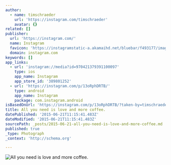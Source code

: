```yaml
---
author:
  - name: timschraeder
    url: 'https://instagram.com/timschraeder'
    avatar: {}
related: []
publisher:
  url: 'https://instagram.com/'
  name: Instagram
  favicon: 'https://instagramstatic-a.akamaihd.net/bluebar/f493177/images/ico/favicon.ico'
  domain: instagram.com
keywords: []
app_links:
  - url: 'instagram://media?id=970421379391100097'
    type: ios
    app_name: Instagram
    app_store_id: '389801252'
  - url: 'https://instagram.com/p/13oRphDRTB/'
    type: android
    app_name: Instagram
    package: com.instagram.android
isBasedOnUrl: 'https://instagram.com/p/13oRphDRTB/?taken-by=timschraeder'
title: All you need is love and more coffee.
datePublished: '2015-06-21T11:15:41.483Z'
dateModified: '2015-06-21T11:15:41.483Z'
sourcePath: _posts/2015-06-21-all-you-need-is-love-and-more-coffee.md
published: true
_type: Photograph
_context: 'http://schema.org'

---
```

![All you need is love and more coffee&period;](https://igcdn-photos-h-a.akamaihd.net/hphotos-ak-xaf1/t51.2885-15/10540314_809265949152231_1119805492_n.jpg)